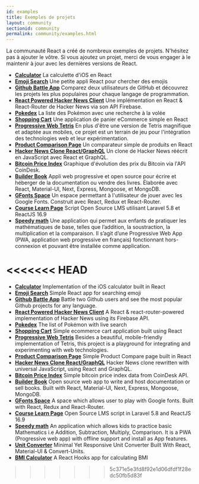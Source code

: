 ```yaml
---
id: examples
title: Exemples de projets
layout: community
sectionid: community
permalink: community/examples.html
---
```


La communauté React a créé de nombreux exemples de projets. N'hésitez pas à ajouter le vôtre. Si vous ajoutez un projet, merci de vous engager à le maintenir à jour avec les dernières versions de React.

* **[Calculator](https://github.com/ahfarmer/calculator)** La calculette d'iOS en React
* **[Emoji Search](https://github.com/ahfarmer/emoji-search)** Une petite appli React pour chercher des emojis
* **[Github Battle App](https://tm.dev/react-course-project/)** Comparez deux utilisateurs de GitHub et découvrez les projets les plus populaires pour chaque langage de programmation.
* **[React Powered Hacker News Client](https://github.com/insin/react-hn)** Une implémentation en React & React-Router de Hacker News via son API Firebase.
* **[Pokedex](https://github.com/alik0211/pokedex)** La liste des Pokémon avec une recherche à la volée
* **[Shopping Cart](https://github.com/jeffersonRibeiro/react-shopping-cart)** Une application de panier eCommerce simple en React
* **[Progressive Web Tetris](https://github.com/skidding/flatris)** En plus d'être une version de Tetris magnifique et adaptée aux mobiles, ce projet est un terrain de jeu pour l'intégration des technologies web et leur expérimentation.
* **[Product Comparison Page](https://github.com/Rhymond/product-compare-react)** Un comparateur simple de produits en React
* **[Hacker News Clone React/GraphQL](https://github.com/clintonwoo/hackernews-react-graphql)** Un clone de Hacker News réécrit en JavaScript avec React et GraphQL.
* **[Bitcoin Price Index](https://github.com/mrkjlchvz/bitcoin-price-index)** Graphique d'évolution des prix du Bitcoin via l'API CoinDesk.
* **[Builder Book](https://github.com/builderbook/builderbook)** Appli web progressive et open source pour écrire et héberger de la documentation ou vendre des livres. Élaborée avec React, Material-UI, Next, Express, Mongoose, et MongoDB.
* **[GFonts Space](https://github.com/pankajladhar/GFontsSpace)** Un espace permettant à l'utilisateur de jouer avec les Google Fonts. Construit avec React, Redux et React-Router.
* **[Course Learn Page](https://github.com/ulearnpro/ulearn)** Script Open Source LMS utilisant Laravel 5.8 et ReactJS 16.9
* **[Speedy math](https://github.com/pankajladhar/speedy-math)** Une application qui permet aux enfants de pratiquer les mathématiques de base, telles que l’addition, la soustraction, la multiplication et la comparaison. Il s’agit d’une Progressive Web App (PWA, application web progressive en français) fonctionnant hors-connexion et pouvant être installée comme application.

<<<<<<< HEAD
=======
* **[Calculator](https://github.com/ahfarmer/calculator)** Implementation of the iOS calculator built in React
* **[Emoji Search](https://github.com/ahfarmer/emoji-search)** Simple React app for searching emoji
* **[Github Battle App](https://tm.dev/react-course-project/)** Battle two Github users and see the most popular Github projects for any language.
* **[React Powered Hacker News Client](https://github.com/insin/react-hn)** A React & react-router-powered implementation of Hacker News using its Firebase API.
* **[Pokedex](https://github.com/alik0211/pokedex)** The list of Pokémon with live search
* **[Shopping Cart](https://github.com/jeffersonRibeiro/react-shopping-cart)** Simple ecommerce cart application built using React
* **[Progressive Web Tetris](https://github.com/skidding/flatris)** Besides a beautiful, mobile-friendly implementation of Tetris, this project is a playground for integrating and experimenting with web technologies.
* **[Product Comparison Page](https://github.com/Rhymond/product-compare-react)** Simple Product Compare page built in React
* **[Hacker News Clone React/GraphQL](https://github.com/clintonwoo/hackernews-react-graphql)** Hacker News clone rewritten with universal JavaScript, using React and GraphQL.
* **[Bitcoin Price Index](https://github.com/mrkjlchvz/bitcoin-price-index)** Simple bitcoin price index data from CoinDesk API.
* **[Builder Book](https://github.com/builderbook/builderbook)** Open source web app to write and host documentation or sell books. Built with React, Material-UI, Next, Express, Mongoose, MongoDB.
* **[GFonts Space](https://github.com/pankajladhar/GFontsSpace)** A space which allows user to play with Google fonts. Built with React, Redux and React-Router.
* **[Course Learn Page](https://github.com/ulearnpro/ulearn)** Open Source LMS script in Laravel 5.8 and ReactJS 16.9
* **[Speedy math](https://github.com/pankajladhar/speedy-math)** An application which allows kids to practice basic Mathematics i.e  Addition, Subtraction, Multiply, Comparison. It is a PWA (Progressive web app) with offline support and install as App features.
* **[Unit Converter](https://github.com/KarthikeyanRanasthala/react-unit-converter)** Minimal Yet Responsive Unit Converter Built With React, Material-UI & Convert-Units.
* **[BMI Calculator](https://github.com/GermaVinsmoke/bmi-calculator)** A React Hooks app for calculating BMI
>>>>>>> 5c371e5e3fd8f92e1d06dfdf1f28edc50fb5d83f
